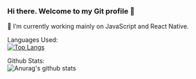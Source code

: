 ### Hi there. Welcome to my Git profile 👋

🔭 I’m currently working mainly on JavaScript and React Native.
<!--
**DevMinhThu/DevMinhThu** is a ✨ _special_ ✨ repository because its `README.md` (this file) appears on your GitHub profile.

Here are some ideas to get you started:

- 🔭 I’m currently working on ...
- 🌱 I’m currently learning ...
- 👯 I’m looking to collaborate on ...
- 🤔 I’m looking for help with ...
- 💬 Ask me about ...
- 📫 How to reach me: ...
- 😄 Pronouns: ...
- ⚡ Fun fact: ...
-->

Languages Used:<br>
[![Top Langs](https://github-readme-stats.vercel.app/api/top-langs/?username=DevMinhThu&langs_count=8&layout=compact)](https://github.com/anuraghazra/github-readme-stats)

Github Stats:<br>
![Anurag's github stats](https://github-readme-stats.vercel.app/api?username=DevMinhThu&show_icons=true)
